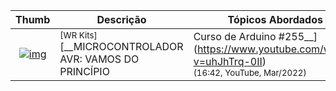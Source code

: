 


| Thumb | Descrição | Tópicos Abordados |
| :-: | --- | --- |
| [![img](https://img.youtube.com/vi/uhJhTrq-0II/default.jpg)](https://www.youtube.com/watch?v=uhJhTrq-0II) | <sup>[WR Kits]</sup><br>[__MICROCONTROLADOR AVR: VAMOS DO PRINCÍPIO | Curso de Arduino #255__](https://www.youtube.com/watch?v=uhJhTrq-0II)<br><sub>(16:42, YouTube, Mar/2022)</sub> | 

&nbsp;
